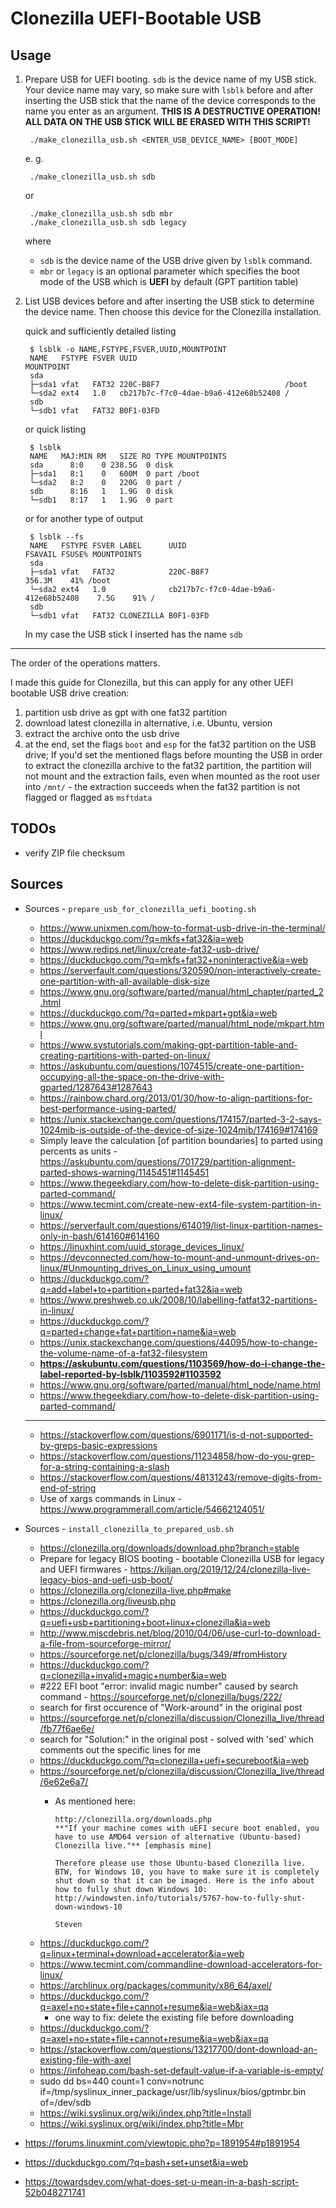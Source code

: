 # Clonezilla UEFI-Bootable USB

## Usage

1. Prepare USB for UEFI booting. `sdb` is the device name of my USB stick. Your device name may vary, so make sure with `lsblk` before and after inserting the USB stick that the name of the device corresponds to the name you enter as an argument. **THIS IS A DESTRUCTIVE OPERATION! ALL DATA ON THE USB STICK WILL BE ERASED WITH THIS SCRIPT!**

        ./make_clonezilla_usb.sh <ENTER_USB_DEVICE_NAME> [BOOT_MODE]

    e. g.

        ./make_clonezilla_usb.sh sdb

    or

        ./make_clonezilla_usb.sh sdb mbr
        ./make_clonezilla_usb.sh sdb legacy

    where
    - `sdb` is the device name of the USB drive given by `lsblk` command.
    - `mbr` or `legacy` is an optional parameter which specifies the boot mode of the USB which is **UEFI** by default (GPT partition table)

1. List USB devices before and after inserting the USB stick to determine the device name. Then choose this device for the Clonezilla installation.

    quick and sufficiently detailed listing

        $ lsblk -o NAME,FSTYPE,FSVER,UUID,MOUNTPOINT
        NAME   FSTYPE FSVER UUID                                 MOUNTPOINT
        sda                                                      
        ├─sda1 vfat   FAT32 220C-B8F7                            /boot
        └─sda2 ext4   1.0   cb217b7c-f7c0-4dae-b9a6-412e68b52408 /
        sdb                                                      
        └─sdb1 vfat   FAT32 B0F1-03FD                            


    or quick listing

        $ lsblk
        NAME   MAJ:MIN RM   SIZE RO TYPE MOUNTPOINTS
        sda      8:0    0 238.5G  0 disk 
        ├─sda1   8:1    0   600M  0 part /boot
        └─sda2   8:2    0   220G  0 part /
        sdb      8:16   1   1.9G  0 disk 
        └─sdb1   8:17   1   1.9G  0 part

    or for another type of output

        $ lsblk --fs
        NAME   FSTYPE FSVER LABEL      UUID                                 FSAVAIL FSUSE% MOUNTPOINTS
        sda                                                                                
        ├─sda1 vfat   FAT32            220C-B8F7                             356.3M    41% /boot
        └─sda2 ext4   1.0              cb217b7c-f7c0-4dae-b9a6-412e68b52408    7.5G    91% /
        sdb                                                                                
        └─sdb1 vfat   FAT32 CLONEZILLA B0F1-03FD

    In my case the USB stick I inserted has the name `sdb`

---

The order of the operations matters.

I made this guide for Clonezilla, but this can apply for any other UEFI bootable USB drive creation:

1. partition usb drive as gpt with one fat32 partition
2. download latest clonezilla in alternative, i.e. Ubuntu, version
3. extract the archive onto the usb drive
4. at the end, set the flags `boot` and `esp` for the fat32 partition on the USB drive; If you'd set the mentioned flags before mounting the USB in order to extract the clonezilla archive to the fat32 partition, the partition will not mount and the extraction fails, even when mounted as the root user into `/mnt/` - the extraction succeeds when the fat32 partition is not flagged or flagged as `msftdata`

## TODOs

- verify ZIP file checksum

## Sources

- Sources - `prepare_usb_for_clonezilla_uefi_booting.sh`
  - https://www.unixmen.com/how-to-format-usb-drive-in-the-terminal/
  - https://duckduckgo.com/?q=mkfs+fat32&ia=web
  - https://www.redips.net/linux/create-fat32-usb-drive/
  - https://duckduckgo.com/?q=mkfs+fat32+noninteractive&ia=web
  - https://serverfault.com/questions/320590/non-interactively-create-one-partition-with-all-available-disk-size
  - https://www.gnu.org/software/parted/manual/html_chapter/parted_2.html
  - https://duckduckgo.com/?q=parted+mkpart+gpt&ia=web
  - https://www.gnu.org/software/parted/manual/html_node/mkpart.html
  - https://www.systutorials.com/making-gpt-partition-table-and-creating-partitions-with-parted-on-linux/
  - https://askubuntu.com/questions/1074515/create-one-partition-occupying-all-the-space-on-the-drive-with-gparted/1287643#1287643
  - https://rainbow.chard.org/2013/01/30/how-to-align-partitions-for-best-performance-using-parted/
  - https://unix.stackexchange.com/questions/174157/parted-3-2-says-1024mib-is-outside-of-the-device-of-size-1024mib/174169#174169
  - Simply leave the calculation [of partition boundaries] to parted using percents as units - https://askubuntu.com/questions/701729/partition-alignment-parted-shows-warning/1145451#1145451
  - https://www.thegeekdiary.com/how-to-delete-disk-partition-using-parted-command/
  - https://www.tecmint.com/create-new-ext4-file-system-partition-in-linux/
  - https://serverfault.com/questions/614019/list-linux-partition-names-only-in-bash/614160#614160
  - https://linuxhint.com/uuid_storage_devices_linux/
  - https://devconnected.com/how-to-mount-and-unmount-drives-on-linux/#Unmounting_drives_on_Linux_using_umount
  - https://duckduckgo.com/?q=add+label+to+partition+parted+fat32&ia=web
  - https://www.preshweb.co.uk/2008/10/labelling-fatfat32-partitions-in-linux/
  - https://duckduckgo.com/?q=parted+change+fat+partition+name&ia=web
  - https://unix.stackexchange.com/questions/44095/how-to-change-the-volume-name-of-a-fat32-filesystem
  - **https://askubuntu.com/questions/1103569/how-do-i-change-the-label-reported-by-lsblk/1103592#1103592**
  - https://www.gnu.org/software/parted/manual/html_node/name.html
  - https://www.thegeekdiary.com/how-to-delete-disk-partition-using-parted-command/
  - ---
  - https://stackoverflow.com/questions/6901171/is-d-not-supported-by-greps-basic-expressions
  - https://stackoverflow.com/questions/11234858/how-do-you-grep-for-a-string-containing-a-slash
  - https://stackoverflow.com/questions/48131243/remove-digits-from-end-of-string
  - Use of xargs commands in Linux - https://www.programmerall.com/article/54662124051/


- Sources - `install_clonezilla_to_prepared_usb.sh`
  - https://clonezilla.org/downloads/download.php?branch=stable
  - Prepare for legacy BIOS booting - bootable Clonezilla USB for legacy and UEFI firmwares - https://kiljan.org/2019/12/24/clonezilla-live-legacy-bios-and-uefi-usb-boot/
  - https://clonezilla.org/clonezilla-live.php#make
  - https://clonezilla.org/liveusb.php
  - https://duckduckgo.com/?q=uefi+usb+partitioning+boot+linux+clonezilla&ia=web
  - http://www.miscdebris.net/blog/2010/04/06/use-curl-to-download-a-file-from-sourceforge-mirror/
  - https://sourceforge.net/p/clonezilla/bugs/349/#fromHistory
  - https://duckduckgo.com/?q=clonezilla+invalid+magic+number&ia=web
  - #222 EFI boot "error: invalid magic number" caused by search command - https://sourceforge.net/p/clonezilla/bugs/222/
  - search for first occurence of "Work-around" in the original post
  - https://sourceforge.net/p/clonezilla/discussion/Clonezilla_live/thread/fb77f6ae6e/
  - search for "Solution:" in the original post - solved with 'sed' which comments out the specific lines for me
  - https://duckduckgo.com/?q=clonezilla+uefi+secureboot&ia=web
  - https://sourceforge.net/p/clonezilla/discussion/Clonezilla_live/thread/6e62e6a7/
    - As mentioned here:

          http://clonezilla.org/downloads.php
          **"If your machine comes with uEFI secure boot enabled, you have to use AMD64 version of alternative (Ubuntu-based) Clonezilla live."** [emphasis mine]

          Therefore please use those Ubuntu-based Clonezilla live.
          BTW, for Windows 10, you have to make sure it is completely shut down so that it can be imaged. Here is the info about how to fully shut down Windows 10:
          http://windowsten.info/tutorials/5767-how-to-fully-shut-down-windows-10

          Steven
  - https://duckduckgo.com/?q=linux+terminal+download+accelerator&ia=web
  - https://www.tecmint.com/commandline-download-accelerators-for-linux/
  - https://archlinux.org/packages/community/x86_64/axel/
  - https://duckduckgo.com/?q=axel+no+state+file+cannot+resume&ia=web&iax=qa
      - one way to fix: delete the existing file before downloading
  - https://duckduckgo.com/?q=axel+no+state+file+cannot+resume&ia=web&iax=qa
  - https://stackoverflow.com/questions/13217700/dont-download-an-existing-file-with-axel
  - https://infoheap.com/bash-set-default-value-if-a-variable-is-empty/
  - sudo dd bs=440 count=1 conv=notrunc if=/tmp/syslinux_inner_package/usr/lib/syslinux/bios/gptmbr.bin of=/dev/sdb
  - https://wiki.syslinux.org/wiki/index.php?title=Install
  - https://wiki.syslinux.org/wiki/index.php?title=Mbr
- https://forums.linuxmint.com/viewtopic.php?p=1891954#p1891954
- https://duckduckgo.com/?q=bash+set+unset&ia=web
- https://towardsdev.com/what-does-set-u-mean-in-a-bash-script-52b048271741

